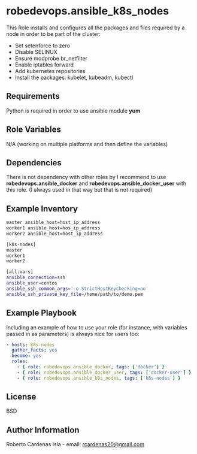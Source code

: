 robedevops.ansible_k8s_nodes
=========

This Role installs and configures all the packages and files required by a node in order to be part of the cluster:

* Set setenforce to zero
* Disable SELINUX
* Ensure modprobe br_netfilter
* Enable iptables forward
* Add kubernetes repositories
* Install the packages: kubelet, kubeadm, kubectl

Requirements
------------

Python is required in order to use ansible module **yum**

Role Variables
--------------

N/A (working on multiple platforms and then define the variables)

Dependencies
------------

There is not dependency with other roles by I recommend to use **robedevops.ansible_docker** and **robedevops.ansible_docker_user** with this role. (I always used in that way but that is not required)

Example Inventory
-----------------

```bash
master ansible_host=host_ip_address
worker1 ansible_host=hos_ip_address
worker2 ansible_host=host_ip_address

[k8s-nodes]
master
worker1
worker2

[all:vars]
ansible_connection=ssh
ansible_user=centos
ansible_ssh_common_args='-o StrictHostKeyChecking=no'
ansible_ssh_private_key_file=/home/path/to/demo.pem
```

Example Playbook
----------------

Including an example of how to use your role (for instance, with variables passed in as parameters) is always nice for users too:

```yaml
- hosts: k8s-nodes
  gather_facts: yes
  become: yes
  roles:
    - { role: robedevops.ansible_docker, tags: ['docker'] }
    - { role: robedevops.ansible_docker_user, tags: ['docker-user'] }
    - { role: robedevops.ansible_k8s_nodes, tags: ['k8s-nodes'] }
```

License
-------

BSD

Author Information
------------------

Roberto Cardenas Isla - email: rcardenas20@gmail.com